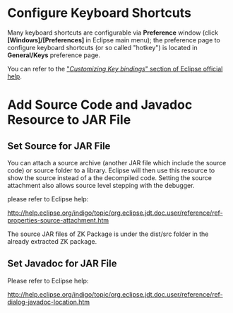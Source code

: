 # Configure Keyboard Shortcuts

Many keyboard shortcuts are configurable via **Preference** window
(click **\[Windows\]/\[Preferences\]** in Eclipse main menu); the
preference page to configure keyboard shortcuts (or so called "hotkey")
is located in **General/Keys** preference page.

You can refer to the ["*Customizing Key bindings*" section of Eclipse
official
help](http://help.eclipse.org/indigo/topic/org.eclipse.platform.doc.user/concepts/accessibility/keyboardshortcuts.htm).

# Add Source Code and Javadoc Resource to JAR File

## Set Source for JAR File

You can attach a source archive (another JAR file which include the
source code) or source folder to a library. Eclipse will then use this
resource to show the source instead of a the decompiled code. Setting
the source attachment also allows source level stepping with the
debugger.

please refer to Eclipse help:

  
[<http://help.eclipse.org/indigo/topic/org.eclipse.jdt.doc.user/reference/ref-properties-source-attachment.htm>](http://help.eclipse.org/indigo/topic/org.eclipse.jdt.doc.user/reference/ref-properties-source-attachment.htm)

The source JAR files of ZK Package is under the dist/src folder in the
already extracted ZK package.

## Set Javadoc for JAR File

Please refer to Eclipse help:

  
[<http://help.eclipse.org/indigo/topic/org.eclipse.jdt.doc.user/reference/ref-dialog-javadoc-location.htm>](http://help.eclipse.org/indigo/topic/org.eclipse.jdt.doc.user/reference/ref-dialog-javadoc-location.htm)
